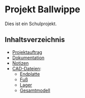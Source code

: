 # Projekt Ballwippe

Dies ist ein Schulprojekt.

## Inhaltsverzeichnis
- [Projektauftrag](docs/Konstruktionsauftrag%20Ballwippe.pdf)
- [Dokumentation](docs/Projektdokumentation.md)
- [Notizen](docs/Notes.pdf)
- [CAD-Dateien](cad-files):
  - [Endplatte](cad-files/Endplatte.FCStd)
  - [Fuß](cad-files/Fuss.FCStd)
  - [Lager](cad-files/Lager.FCStd)
  - [Gesamtmodell](cad-files/Wippe_gesamt.FCStd)
